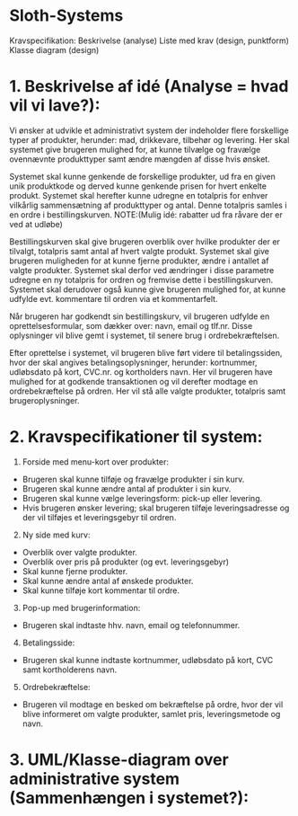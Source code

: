 # Sloth-Systems
Kravspecifikation: 
Beskrivelse (analyse)
Liste med krav (design, punktform)
Klasse diagram (design)

# 1. Beskrivelse af idé (Analyse = hvad vil vi lave?):

Vi ønsker at udvikle et administrativt system der indeholder flere forskellige typer af produkter, herunder: mad, drikkevare, tilbehør og levering. Her skal systemet give brugeren mulighed for, at kunne tilvælge og fravælge ovennævnte produkttyper samt ændre mængden af disse hvis ønsket.

Systemet skal kunne genkende de forskellige produkter, ud fra en given unik produktkode og derved kunne genkende prisen for hvert enkelte produkt. Systemet skal herefter kunne udregne en totalpris for enhver vilkårlig sammensætning af produkttyper og antal. Denne totalpris samles i en ordre i bestillingskurven.  NOTE:(Mulig idé: rabatter ud fra råvare der er ved at udløbe)

Bestillingskurven skal give brugeren overblik over hvilke produkter der er tilvalgt, totalpris samt antal af hvert valgte produkt. Systemet skal give brugeren muligheden for at kunne fjerne produkter, ændre i antallet af valgte produkter. Systemet skal derfor ved ændringer i disse parametre udregne en ny totalpris for ordren og fremvise dette i bestillingskurven. Systemet skal derudover også kunne give brugeren mulighed for, at kunne udfylde evt. kommentare til ordren via et kommentarfelt.

Når brugeren har godkendt sin bestillingskurv, vil brugeren udfylde en oprettelsesformular,  som dækker over: navn, email og tlf.nr. Disse oplysninger vil blive gemt i systemet, til senere brug i ordrebekræftelsen.

Efter oprettelse i systemet, vil brugeren blive ført videre til betalingssiden, hvor der skal angives betalingsoplysninger, herunder: kortnummer, udløbsdato på kort, CVC.nr. og kortholders navn. Her vil brugeren have mulighed for at godkende transaktionen og vil derefter modtage en ordrebekræftelse på ordren. Her vil stå alle valgte produkter, totalpris samt brugeroplysninger.


# 2. Kravspecifikationer til system:

1. Forside med menu-kort over produkter:
  * Brugeren skal kunne tilføje og fravælge produkter i sin kurv.
  * Brugeren skal kunne ændre antal af produkter i sin kurv.
  * Brugeren skal kunne vælge leveringsform: pick-up eller levering.
  * Hvis brugeren ønsker levering; skal brugeren tilføje leveringsadresse og der vil tilføjes et leveringsgebyr til ordren.

2. Ny side med kurv:
  * Overblik over valgte produkter.
  * Overblik over pris på produkter (og evt. leveringsgebyr)
  * Skal kunne fjerne produkter.
  * Skal kunne ændre antal af ønskede produkter.
  * Skal kunne tilføje kort kommentar til ordre.

3. Pop-up med brugerinformation:
  * Brugeren skal indtaste hhv. navn, email og telefonnummer.

4. Betalingsside:
  * Brugeren skal kunne indtaste kortnummer, udløbsdato på kort, CVC samt kortholderens navn.

5. Ordrebekræftelse:
  * Brugeren vil modtage en besked om bekræftelse på ordre, hvor der vil blive informeret om valgte produkter, samlet pris, leveringsmetode og navn.


# 3. UML/Klasse-diagram over administrative system (Sammenhængen i systemet?):

